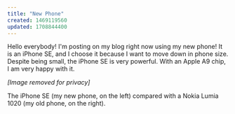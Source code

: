 ```yaml
---
title: "New Phone"
created: 1469119560
updated: 1708844400
---
```


Hello everybody! I'm posting on my blog right now using my new phone! It is an iPhone SE, and I choose it because I want to move down in phone size. Despite being small, the iPhone SE is very powerful. With an Apple A9 chip, I am very happy with it.



*[Image removed for privacy]*



The iPhone SE (my new phone, on the left) compared with a Nokia Lumia 1020 (my old phone, on the right).


